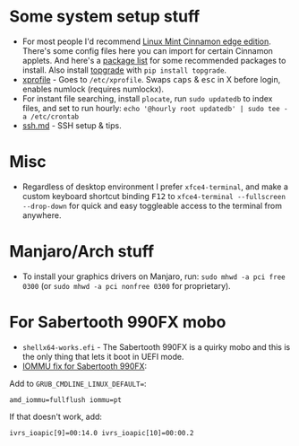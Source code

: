 # Some system setup stuff

* For most people I'd recommend [Linux Mint Cinnamon edge edition](https://www.linuxmint.com/edition.php?id=314). There's some config files here you can import for certain Cinnamon applets. And here's a [package list](lmcpackages-most.txt) for some recommended packages to install. Also install [topgrade](https://github.com/topgrade-rs/topgrade) with `pip install topgrade`.
* [xprofile](xprofile) - Goes to `/etc/xprofile`. Swaps <kbd>caps</kbd> & <kbd>esc</kbd> in X before login, enables numlock (requires numlockx).
* For instant file searching, install `plocate`, run `sudo updatedb` to index files, and set to run hourly: `echo '@hourly root updatedb' | sudo tee -a /etc/crontab`
* [ssh.md](ssh.md) - SSH setup & tips.

# Misc

* Regardless of desktop environment I prefer `xfce4-terminal`, and make a custom keyboard shortcut binding <kbd>F12</kbd> to `xfce4-terminal --fullscreen --drop-down` for quick and easy toggleable access to the terminal from anywhere. 

# Manjaro/Arch stuff
* To install your graphics drivers on Manjaro, run: `sudo mhwd -a pci free 0300` (or `sudo mhwd -a pci nonfree 0300` for proprietary).

# For Sabertooth 990FX mobo
* `shellx64-works.efi` - The Sabertooth 990FX is a quirky mobo and this is the only thing that lets it boot in UEFI mode.
* [IOMMU fix for Sabertooth 990FX](https://ubuntuforums.org/showthread.php?t=2254677):

Add to `GRUB_CMDLINE_LINUX_DEFAULT=`:

    amd_iommu=fullflush iommu=pt

If that doesn't work, add:

    ivrs_ioapic[9]=00:14.0 ivrs_ioapic[10]=00:00.2

